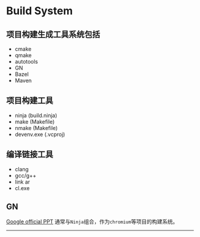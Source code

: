 
# Build System

## 项目构建生成工具系统包括

- cmake
- qmake
- autotools
- GN
- Bazel
- Maven

## 项目构建工具

- ninja (build.ninja)
- make (Makefile)
- nmake (Makefile)
- devenv.exe (.vcproj)

## 编译链接工具

- clang
- gcc/g++
- link ar
- cl.exe

## GN

[Google official PPT][1]
通常与`Ninja`组合，作为`chromium`等项目的构建系统。

----

[1]: https://link.zhihu.com/?target=https%3A//docs.google.com/presentation/d/15Zwb53JcncHfEwHpnG_PoIbbzQ3GQi_cpujYwbpcbZo/htmlpresent